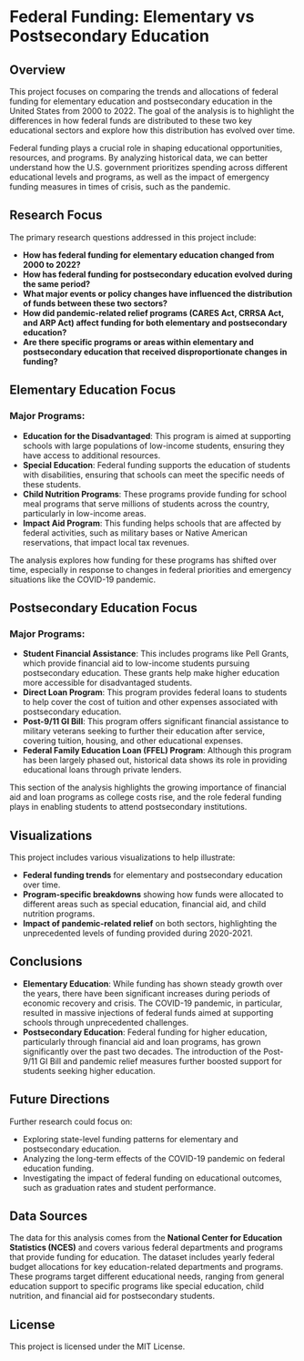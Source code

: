 # Federal Funding: Elementary vs Postsecondary Education

## Overview

This project focuses on comparing the trends and allocations of federal funding for elementary education and postsecondary education in the United States from 2000 to 2022. The goal of the analysis is to highlight the differences in how federal funds are distributed to these two key educational sectors and explore how this distribution has evolved over time.

Federal funding plays a crucial role in shaping educational opportunities, resources, and programs. By analyzing historical data, we can better understand how the U.S. government prioritizes spending across different educational levels and programs, as well as the impact of emergency funding measures in times of crisis, such as the pandemic.

## Research Focus

The primary research questions addressed in this project include:
- **How has federal funding for elementary education changed from 2000 to 2022?**
- **How has federal funding for postsecondary education evolved during the same period?**
- **What major events or policy changes have influenced the distribution of funds between these two sectors?**
- **How did pandemic-related relief programs (CARES Act, CRRSA Act, and ARP Act) affect funding for both elementary and postsecondary education?**
- **Are there specific programs or areas within elementary and postsecondary education that received disproportionate changes in funding?**


## Elementary Education Focus

### Major Programs:
- **Education for the Disadvantaged**: This program is aimed at supporting schools with large populations of low-income students, ensuring they have access to additional resources.
- **Special Education**: Federal funding supports the education of students with disabilities, ensuring that schools can meet the specific needs of these students.
- **Child Nutrition Programs**: These programs provide funding for school meal programs that serve millions of students across the country, particularly in low-income areas.
- **Impact Aid Program**: This funding helps schools that are affected by federal activities, such as military bases or Native American reservations, that impact local tax revenues.

The analysis explores how funding for these programs has shifted over time, especially in response to changes in federal priorities and emergency situations like the COVID-19 pandemic.


## Postsecondary Education Focus

### Major Programs:
- **Student Financial Assistance**: This includes programs like Pell Grants, which provide financial aid to low-income students pursuing postsecondary education. These grants help make higher education more accessible for disadvantaged students.
- **Direct Loan Program**: This program provides federal loans to students to help cover the cost of tuition and other expenses associated with postsecondary education.
- **Post-9/11 GI Bill**: This program offers significant financial assistance to military veterans seeking to further their education after service, covering tuition, housing, and other educational expenses.
- **Federal Family Education Loan (FFEL) Program**: Although this program has been largely phased out, historical data shows its role in providing educational loans through private lenders.

This section of the analysis highlights the growing importance of financial aid and loan programs as college costs rise, and the role federal funding plays in enabling students to attend postsecondary institutions.

## Visualizations

This project includes various visualizations to help illustrate:
- **Federal funding trends** for elementary and postsecondary education over time.
- **Program-specific breakdowns** showing how funds were allocated to different areas such as special education, financial aid, and child nutrition programs.
- **Impact of pandemic-related relief** on both sectors, highlighting the unprecedented levels of funding provided during 2020-2021.

## Conclusions

- **Elementary Education**: While funding has shown steady growth over the years, there have been significant increases during periods of economic recovery and crisis. The COVID-19 pandemic, in particular, resulted in massive injections of federal funds aimed at supporting schools through unprecedented challenges.
- **Postsecondary Education**: Federal funding for higher education, particularly through financial aid and loan programs, has grown significantly over the past two decades. The introduction of the Post-9/11 GI Bill and pandemic relief measures further boosted support for students seeking higher education.

## Future Directions

Further research could focus on:
- Exploring state-level funding patterns for elementary and postsecondary education.
- Analyzing the long-term effects of the COVID-19 pandemic on federal education funding.
- Investigating the impact of federal funding on educational outcomes, such as graduation rates and student performance.

## Data Sources

The data for this analysis comes from the **National Center for Education Statistics (NCES)** and covers various federal departments and programs that provide funding for education. The dataset includes yearly federal budget allocations for key education-related departments and programs. These programs target different educational needs, ranging from general education support to specific programs like special education, child nutrition, and financial aid for postsecondary students.

## License

This project is licensed under the MIT License.

